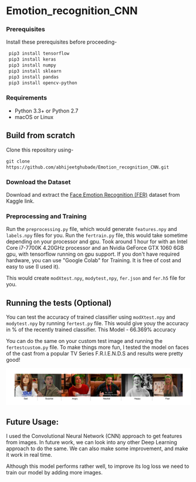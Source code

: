 # Emotion_recognition_CNN
###
### Prerequisites
Install these prerequisites before proceeding-
```
 pip3 install tensorflow
 pip3 install keras
 pip3 install numpy
 pip3 install sklearn
 pip3 install pandas
 pip3 install opencv-python
```
###
### Requirements

- Python 3.3+ or Python 2.7
- macOS or Linux 

## Build from scratch

Clone this repository using-
```
git clone https://github.com/abhijeetghubade/Emotion_recognition_CNN.git
```

### Download the Dataset
Download and extract the [Face Emotion Recognition (FER)](https://www.kaggle.com/c/challenges-in-representation-learning-facial-expression-recognition-challenge/data) dataset from Kaggle link.

### Preprocessing and Training

Run the `preprocessing.py` file, which would generate `features.npy` and `labels.npy` files for you.
Run the `fertrain.py` file,  this would take sometime depending on your processor and gpu. Took around 1 hour for with an Intel Core i7-7700K 4.20GHz processor and an Nvidia GeForce GTX 1060 6GB gpu, with tensorflow running on gpu support. If you don't have required hardware, you can use "Google Colab" for Training. It is free of cost and easy to use (I used it).

This would create `modXtest.npy`, `modytest,npy`, `fer.json` and `fer.h5` file for you.

## Running the tests (Optional)

You can test the accuracy of trained classifier using `modXtest.npy` and `modytest.npy` by running `fertest.py` file. This would give youy the accuracy in % of the recently trained classifier.
This Model -  66.369% accuracy

You can do the same on your custom test image and running the `fertestcustom.py` file. To make things more fun, I tested the model on faces of the cast from a popular TV Series F.R.I.E.N.D.S and results were pretty good!

![](https://github.com/abhijeetghubade/Emotion_recognition_CNN/blob/master/combined%20results.png)

## Future Usage:
I used the Convolutional Neural Network (CNN) approach to get features from images. In future work, we can look into any other Deep Learning approach to do the same. We can also make some improvement, and make it work in real time.

Although this model performs rather well, to improve its log loss we need to train our model by adding more images.


